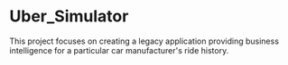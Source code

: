 # Uber_Simulator
This project focuses on creating a legacy application providing business intelligence for a particular car manufacturer's ride history.
